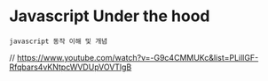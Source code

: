# Javascript Under the hood
    javascript 동작 이해 및 개념
// https://www.youtube.com/watch?v=-G9c4CMMUKc&list=PLillGF-Rfqbars4vKNtpcWVDUpVOVTlgB
